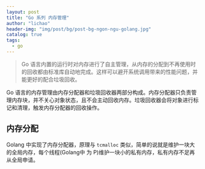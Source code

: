 ```yaml
---
layout: post
title: "Go 系列 内存管理"
author: "lichao"
header-img: "img/post/bg/post-bg-ngon-ngu-golang.jpg"
catalog: true
tags:
  - go
---
```



> Go 语言内置的运行时对内存进行了自主管理，从内存的分配到不再使用时的回收都由标准库自动地完成。这样可以避开系统调用带来的性能问题，并能更好的配合垃圾回收。

Go 语言的内存管理由内存分配器和垃圾回收器两部分构成。内存分配器只负责管理内存块，并不关心对象状态，且不会主动回收内存。垃圾回收器会将对象进行标记和清理，触发内存分配器的回收操作。

## 内存分配
Golang 中实现了内存分配器，原理与 ```tcmalloc``` 类似，简单的说就是维护一块大的全局内存，每个线程(Golang中 为 P)维护一块小的私有内存，私有内存不足再从全局申请。